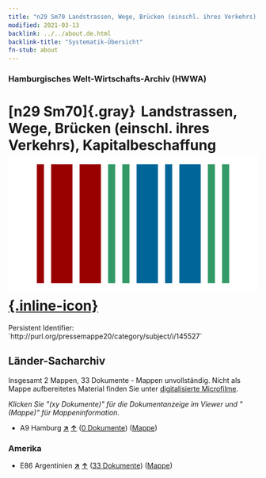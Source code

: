 ```yaml
---
title: "n29 Sm70 Landstrassen, Wege, Brücken (einschl. ihres Verkehrs), Kapitalbeschaffung"
modified: 2021-03-13
backlink: ../../about.de.html
backlink-title: "Systematik-Übersicht"
fn-stub: about
---
```


### Hamburgisches Welt-Wirtschafts-Archiv (HWWA)

# [n29 Sm70]{.gray}&#8201; Landstrassen, Wege, Brücken (einschl. ihres Verkehrs), Kapitalbeschaffung &#160; [![Wikidata](/images/Wikidata-logo.svg "Wikidata"){.inline-icon}](http://www.wikidata.org/entity/Q104711111)

<div class="hint">Persistent Identifier: `http://purl.org/pressemappe20/category/subject/i/145527`</div>







## Länder-Sacharchiv




Insgesamt 2 Mappen, 33 Dokumente - Mappen unvollständig.
Nicht als Mappe aufbereitetes Material finden Sie unter [digitalisierte Microfilme](/film/h1_sh.de.html).

_Klicken Sie "(xy Dokumente)" für die Dokumentanzeige im Viewer und "(Mappe)" für Mappeninformation._



- A9 Hamburg [**&nearr;**](../../../geo/i/140905/about.de.html "Hamburg (alle Mappen)") [**&uarr;**](../../../geo/about.de.html#A9 "Ländersystematik") (<a href="https://pm20.zbw.eu/iiifview/folder/sh/140905,145527" title="über: Hamburg : Landstrassen, Wege, Brücken (einschl. ihres Verkehrs), Kapitalbeschaffung" target="_blank">0 Dokumente</a>) ([Mappe](../../../../folder/sh/1409xx/140905/1455xx/145527/about.de.html))

### Amerika

- E86 Argentinien [**&nearr;**](../../../geo/i/141692/about.de.html "Argentinien (alle Mappen)") [**&uarr;**](../../../geo/about.de.html#E86 "Ländersystematik") (<a href="https://pm20.zbw.eu/iiifview/folder/sh/141692,145527" title="über: Argentinien : Landstrassen, Wege, Brücken (einschl. ihres Verkehrs), Kapitalbeschaffung" target="_blank">33 Dokumente</a>) ([Mappe](../../../../folder/sh/1416xx/141692/1455xx/145527/about.de.html))








